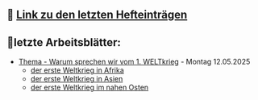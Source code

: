 ## 📕 [Link zu den letzten Hefteinträgen](GPG_7/Hefteinträge_GPG7/Hefteinträge_GPG_7.md)


## 📝letzte Arbeitsblätter:

- [Thema - Warum sprechen wir vom 1. WELTkrieg](GPG_7/Arbeitsblätter_GPG_7/Thema-der-erste-Weltkrieg_ein-globaler-Krieg.md) - Montag 12.05.2025
	- [der erste Weltkrieg in Afrika](GPG_7/Arbeitsblätter_GPG_7/arbeitsblatt-wk1-afrika.md)
	- [der erste Weltkrieg in Asien](GPG_7/Arbeitsblätter_GPG_7/arbeitsblatt-wk1-asien.md)
	- [der erste Weltkrieg im nahen Osten](GPG_7/Arbeitsblätter_GPG_7/arbeitsblatt-wk1-nahost.md)

